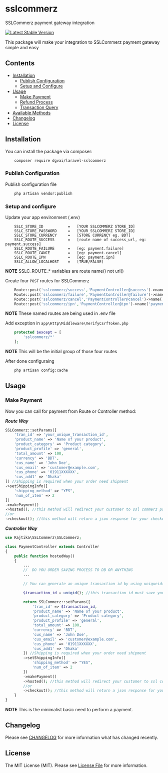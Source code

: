 # sslcommerz
SSLCommerz payment gateway integration

[![Latest Stable Version](https://poser.pugx.org/rajtika/sslcommerz/v/stable)](https://packagist.org/packages/rajtika/sslcommerz)

This package will make your integration to SSLCommerz payment gateway simple and easy

## Contents

- [Installation](#installation)
	- [Publish Configuration](#publish-configuration)
	- [Setup and Configure](#setup-and-configure)
- [Usage](#usage)
    - [Make Payment](#make-payment)
    - [Refund Process](#refund-process)
    - [Transaction Query](#transaction-query)
- [Available Methods](#available-methods)
- [Changelog](#changelog)
- [License](#license)

## Installation

You can install the package via composer:

``` bash
    composer require dgvai/laravel-sslcommerz
```

### Publish Configuration

Publish configuration file

```bash
    php artisan vendor:publish
```

### Setup and configure

Update your app environment (.env) 
```
    SSLC_STORE_ID           =   [YOUR SSLCOMMERZ STORE_ID]
    SSLC_STORE_PASSWORD     =   [YOUR SSLCOMMERZ STORE_ID]
    SSLC_STORE_CURRENCY     =   [STORE CURRENCY eg. BDT]
    SSLC_ROUTE_SUCCESS      =   [route name of success_url, eg: payment.success]
    SSLC_ROUTE_FAILURE      =   [eg: payment.failure]
    SSLC_ROUTE_CANCE        =   [eg: payment.cancel]
    SSLC_ROUTE_IPN          =   [eg: payment.ipn]
    SSLC_ALLOW_LOCALHOST    =   [TRUE/FALSE]
```
**NOTE** SSLC_ROUTE_* variables are route name() not url()

Create four ``POST`` routes for SSLCommerz
```php
    Route::post('sslcommerz/success','PaymentController@success')->name('payment.success');
    Route::post('sslcommerz/failure','PaymentController@failure')->name('payment.failure');
    Route::post('sslcommerz/cancel','PaymentController@cancel')->name('payment.cancel');
    Route::post('sslcommerz/ipn','PaymentController@ipn')->name('payment.ipn');
```
**NOTE** These named routes are being used in .env file

Add exception in ``app\Http\Middleware\VerifyCsrfToken.php`` 
```php
    protected $except = [
        'sslcommerz/*'
    ];
```
**NOTE** This will be the initial group of those four routes

After done configuraing
```bash
    php artisan config:cache
```

## Usage

### Make Payment
Now you can call for payment from Route or Controller method:

***Route Way***

``` php
SSLCommerz::setParams([
    'tran_id' => 'your_unique_transaction_id',
    'product_name' => 'Name of your product',
    'product_category' => 'Product category',
    'product_profile' => 'general',
    'total_amount' => 100,
    'currency' => 'BDT',
    'cus_name' => 'John Doe', 
    'cus_email' => 'customer@example.com',
    'cus_phone' => '01911XXXXXX',
    'cus_add1' => 'Dhaka'
]) //Shipping is required when your order need shipment
->setShippingInfo([
    'shipping_method' => "YES",
    'num_of_item' => 2
])
->makePayment()
->hosted(); //this method will redirect your customer to ssl commerz payment page
//or
->checkout(); //this method will return a json response for your checkout popup 
```
***Controller Way***
``` php
use Rajtika\SSLCommerz\SSLCommerz;

class PaymentController extends Controller
{
    public function hostedWay()
    {
        ...
        //  DO YOU ORDER SAVING PROCESS TO DB OR ANYTHING
        ...

        // You can generate an unique transaction id by using uniqueid()

        $transaction_id = uniqid(); //this transaction id must save your order or payment table for referencing / validate payment status

        return SSLCommerz::setParams([
            'tran_id' => $transaction_id,
            'product_name' => 'Name of your product',
            'product_category' => 'Product category',
            'product_profile' => 'general',
            'total_amount' => 100,
            'currency' => 'BDT',
            'cus_name' => 'John Doe', 
            'cus_email' => 'customer@example.com',
            'cus_phone' => '01911XXXXXX',
            'cus_add1' => 'Dhaka'
        ]) //Shipping is required when your order need shipment
        ->setShippingInfo([
            'shipping_method' => "YES",
            'num_of_item' => 2
        ])
        ->makePayment()
        ->hosted(); //this method will redirect your customer to ssl commerz payment page
        //or
        ->checkout(); //this method will return a json response for your checkout popup 
    }
}
```
**NOTE** This is the minimalist basic need to perform a payment.

## Changelog

Please see [CHANGELOG](CHANGELOG.md) for more information what has changed recently.

## License

The MIT License (MIT). Please see [License File](LICENSE.md) for more information.